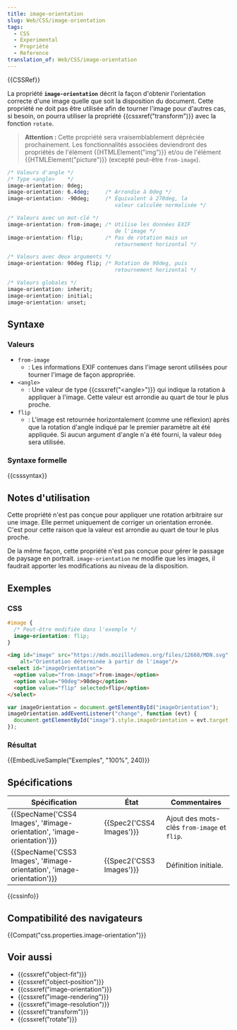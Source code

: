 ```yaml
---
title: image-orientation
slug: Web/CSS/image-orientation
tags:
  - CSS
  - Experimental
  - Propriété
  - Reference
translation_of: Web/CSS/image-orientation
---
```

{{CSSRef}}

La propriété **`image-orientation`** décrit la façon d'obtenir l'orientation correcte d'une image quelle que soit la disposition du document. Cette propriété ne doit pas être utilisée afin de tourner l'image pour d'autres cas, si besoin, on pourra utiliser la propriété {{cssxref("transform")}} avec la fonction `rotate`.

> **Attention :** Cette propriété sera vraisemblablement dépréciée prochainement. Les fonctionnalités associées deviendront des propriétés de l'élément {{HTMLElement("img")}} et/ou de l'élément {{HTMLElement("picture")}} (excepté peut-être `from-image`).

```css
/* Valeurs d'angle */
/* Type <angle>    */
image-orientation: 0deg;
image-orientation: 6.4deg;     /* Arrondie à 0deg */
image-orientation: -90deg;     /* Équivalent à 270deg, la
                                  valeur calculée normalisée */

/* Valeurs avec un mot-clé */
image-orientation: from-image; /* Utilise les données EXIF
                                  de l'image */
image-orientation: flip;       /* Pas de rotation mais un
                                  retournement horizontal */

/* Valeurs avec deux arguments */
image-orientation: 90deg flip; /* Rotation de 90deg, puis
                                  retournement horizontal */

/* Valeurs globales */
image-orientation: inherit;
image-orientation: initial;
image-orientation: unset;
```

## Syntaxe

### Valeurs

- `from-image`
  - : Les informations EXIF contenues dans l'image seront utilisées pour tourner l'image de façon appropriée.
- `<angle>`
  - : Une valeur de type {{cssxref("&lt;angle&gt;")}} qui indique la rotation à appliquer à l'image. Cette valeur est arrondie au quart de tour le plus proche.
- `flip`
  - : L'image est retournée horizontalement (comme une réflexion) après que la rotation d'angle indiqué par le premier paramètre ait été appliquée. Si aucun argument d'angle n'a été fourni, la valeur `0deg` sera utilisée.

### Syntaxe formelle

{{csssyntax}}

## Notes d'utilisation

Cette propriété n'est pas conçue pour appliquer une rotation arbitraire sur une image. Elle permet uniquement de corriger un orientation erronée. C'est pour cette raison que la valeur est arrondie au quart de tour le plus proche.

De la même façon, cette propriété n'est pas conçue pour gérer le passage de paysage en portrait. `image-orientation` ne modifie que les images, il faudrait apporter les modifications au niveau de la disposition.

## Exemples

### CSS

```css
#image {
  /* Peut-être modifiée dans l'exemple */
  image-orientation: flip;
}
```

```html hidden
<img id="image" src="https://mdn.mozillademos.org/files/12668/MDN.svg"
    alt="Orientation déterminée à partir de l'image"/>
<select id="imageOrientation">
  <option value="from-image">from-image</option>
  <option value="90deg">90deg</option>
  <option value="flip" selected>flip</option>
</select>
```

```js hidden
var imageOrientation = document.getElementById("imageOrientation");
imageOrientation.addEventListener("change", function (evt) {
  document.getElementById("image").style.imageOrientation = evt.target.value;
});
```

### Résultat

{{EmbedLiveSample("Exemples", "100%", 240)}}

## Spécifications

| Spécification                                                                                | État                             | Commentaires                                |
| -------------------------------------------------------------------------------------------- | -------------------------------- | ------------------------------------------- |
| {{SpecName('CSS4 Images', '#image-orientation', 'image-orientation')}} | {{Spec2('CSS4 Images')}} | Ajout des mots-clés `from-image` et `flip`. |
| {{SpecName('CSS3 Images', '#image-orientation', 'image-orientation')}} | {{Spec2('CSS3 Images')}} | Définition initiale.                        |

{{cssinfo}}

## Compatibilité des navigateurs

{{Compat("css.properties.image-orientation")}}

## Voir aussi

- {{cssxref("object-fit")}}
- {{cssxref("object-position")}}
- {{cssxref("image-orientation")}}
- {{cssxref("image-rendering")}}
- {{cssxref("image-resolution")}}
- {{cssxref("transform")}}
- {{cssxref("rotate")}}
